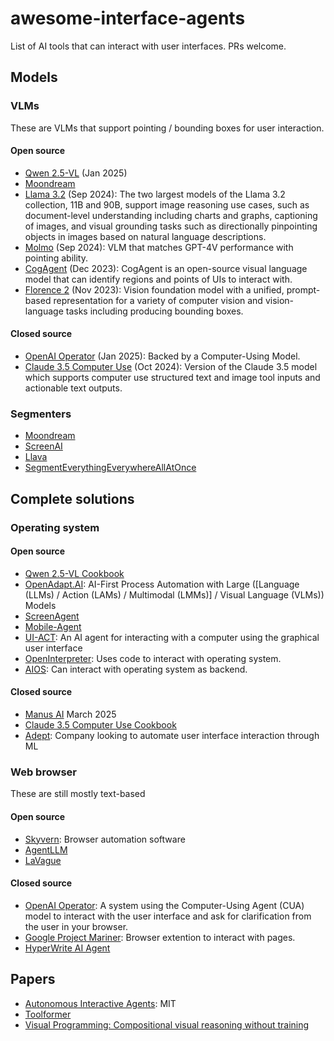 # awesome-interface-agents
List of AI tools that can interact with user interfaces. PRs welcome.

## Models
### VLMs
These are VLMs that support pointing / bounding boxes for user interaction. 
#### Open source
* [Qwen 2.5-VL](https://github.com/QwenLM/Qwen2.5-VL) (Jan 2025)
* [Moondream](https://moondream.ai/)
* [Llama 3.2](https://github.com/meta-llama/llama-models/blob/main/models/llama3_2/MODEL_CARD_VISION.md) (Sep 2024): The two largest models of the Llama 3.2 collection, 11B and 90B, support image reasoning use cases, such as document-level understanding including charts and graphs, captioning of images, and visual grounding tasks such as directionally pinpointing objects in images based on natural language descriptions.
* [Molmo](https://molmo.allenai.org/blog) (Sep 2024): VLM that matches GPT-4V performance with pointing ability.
* [CogAgent](https://github.com/THUDM/CogVLM/tree/main?tab=readme-ov-file#introduction-to-cogagent) (Dec 2023): CogAgent is an open-source visual language model that can identify regions and points of UIs to interact with.
* [Florence 2](https://arxiv.org/abs/2311.06242) (Nov 2023): Vision foundation model with a unified, prompt-based representation for a variety of computer vision and vision-language tasks including producing bounding boxes.

#### Closed source
* [OpenAI Operator](https://operator.chatgpt.com/) (Jan 2025): Backed by a Computer-Using Model.
* [Claude 3.5 Computer Use](https://docs.anthropic.com/en/docs/build-with-claude/computer-use) (Oct 2024): Version of the Claude 3.5 model which supports computer use structured text and image tool inputs and actionable text outputs. 

### Segmenters
* [Moondream](https://moondream.ai/)
* [ScreenAI](https://research.google/blog/screenai-a-visual-language-model-for-ui-and-visually-situated-language-understanding/)
* [Llava](https://llava-vl.github.io/)
* [SegmentEverythingEverywhereAllAtOnce](https://github.com/UX-Decoder/Segment-Everything-Everywhere-All-At-Once)

## Complete solutions
### Operating system
#### Open source
* [Qwen 2.5-VL Cookbook](https://github.com/QwenLM/Qwen2.5-VL/blob/main/cookbooks/computer_use.ipynb)
* [OpenAdapt.AI](https://openadapt.ai/): AI-First Process Automation with Large ([Language (LLMs) / Action (LAMs) / Multimodal (LMMs)] / Visual Language (VLMs)) Models
* [ScreenAgent](https://github.com/niuzaisheng/ScreenAgent)
* [Mobile-Agent](https://ar5iv.labs.arxiv.org/html/2401.16158v1)
* [UI-ACT](https://github.com/TobiasNorlund/UI-Act): An AI agent for interacting with a computer using the graphical user interface
* [OpenInterpreter](https://github.com/OpenInterpreter/open-interpreter): Uses code to interact with operating system.
* [AIOS](https://github.com/agiresearch/AIOS): Can interact with operating system as backend.

#### Closed source
* [Manus AI](https://manus.im/) March 2025
* [Claude 3.5 Computer Use Cookbook](https://github.com/anthropics/anthropic-quickstarts/tree/main/computer-use-demo)
* [Adept](https://adept.ai): Company looking to automate user interface interaction through ML

### Web browser
These are still mostly text-based
#### Open source
* [Skyvern](https://github.com/skyvern-ai/skyvern): Browser automation software
* [AgentLLM](https://github.com/idosal/AgentLLM)
* [LaVague](https://github.com/lavague-ai/LaVague)

#### Closed source
* [OpenAI Operator](https://operator.chatgpt.com/): A system using the Computer-Using Agent (CUA) model to interact with the user interface and ask for clarification from the user in your browser.
* [Google Project Mariner](https://deepmind.google/technologies/project-mariner/): Browser extention to interact with pages.
* [HyperWrite AI Agent](https://www.hyperwriteai.com/personal-assistant)

## Papers
* [Autonomous Interactive Agents](https://web.media.mit.edu/~lieber/Lieberary/Letizia/AIA/AIA.html): MIT
* [Toolformer](https://arxiv.org/abs/2302.04761)
* [Visual Programming: Compositional visual reasoning without training](https://openaccess.thecvf.com/content/CVPR2023/papers/Gupta_Visual_Programming_Compositional_Visual_Reasoning_Without_Training_CVPR_2023_paper.pdf)
